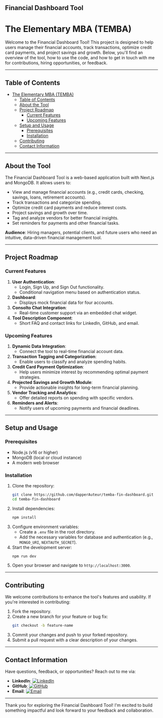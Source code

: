 ## Financial Dashboard Tool
# The Elementary MBA (TEMBA)

Welcome to the Financial Dashboard Tool! This project is designed to help users manage their financial accounts, track transactions, optimize credit card payments, and project savings and growth. Below, you'll find an overview of the tool, how to use the code, and how to get in touch with me for contributions, hiring opportunities, or feedback.

---

## Table of Contents
- [The Elementary MBA (TEMBA)](#the-elementary-mba-temba)
  - [Table of Contents](#table-of-contents)
  - [About the Tool](#about-the-tool)
  - [Project Roadmap](#project-roadmap)
    - [Current Features](#current-features)
    - [Upcoming Features](#upcoming-features)
  - [Setup and Usage](#setup-and-usage)
    - [Prerequisites](#prerequisites)
    - [Installation](#installation)
  - [Contributing](#contributing)
  - [Contact Information](#contact-information)

---

## About the Tool

The Financial Dashboard Tool is a web-based application built with Next.js and MongoDB. It allows users to:
- View and manage financial accounts (e.g., credit cards, checking, savings, loans, retirement accounts).
- Track transactions and categorize spending.
- Optimize credit card payments and reduce interest costs.
- Project savings and growth over time.
- Tag and analyze vendors for better financial insights.
- Set reminders for payments and other financial tasks.

**Audience**: Hiring managers, potential clients, and future users who need an intuitive, data-driven financial management tool.

---

## Project Roadmap

### Current Features
1. **User Authentication**:
   - Login, Sign Up, and Sign Out functionality.
   - Conditional navigation menu based on authentication status.
2. **Dashboard**:
   - Displays mock financial data for four accounts.
3. **Consolto Chat Integration**:
   - Real-time customer support via an embedded chat widget.
4. **Tool Description Component**:
   - Short FAQ and contact links for LinkedIn, GitHub, and email.

### Upcoming Features
1. **Dynamic Data Integration**:
   - Connect the tool to real-time financial account data.
2. **Transaction Tagging and Categorization**:
   - Enable users to classify and analyze spending habits.
3. **Credit Card Payment Optimization**:
   - Help users minimize interest by recommending optimal payment strategies.
4. **Projected Savings and Growth Module**:
   - Provide actionable insights for long-term financial planning.
5. **Vendor Tracking and Analytics**:
   - Offer detailed reports on spending with specific vendors.
6. **Reminders and Alerts**:
   - Notify users of upcoming payments and financial deadlines.

---

## Setup and Usage

### Prerequisites
- Node.js (v16 or higher)
- MongoDB (local or cloud instance)
- A modern web browser

### Installation
1. Clone the repository:
   ```bash
   git clone https://github.com/dapperAuteur/temba-fin-dashboard.git
   cd temba-fin-dashboard
   ```
2. Install dependencies:
   ```bash
   npm install
   ```
3. Configure environment variables:
   - Create a `.env` file in the root directory.
   - Add the necessary variables for database and authentication (e.g., `MONGO_URI`, `NEXTAUTH_SECRET`).
4. Start the development server:
   ```bash
   npm run dev
   ```
5. Open your browser and navigate to `http://localhost:3000`.

---

## Contributing

We welcome contributions to enhance the tool's features and usability. If you're interested in contributing:
1. Fork the repository.
2. Create a new branch for your feature or bug fix:
   ```bash
   git checkout -b feature-name
   ```
3. Commit your changes and push to your forked repository.
4. Submit a pull request with a clear description of your changes.

---

## Contact Information

Have questions, feedback, or opportunities? Reach out to me via:
- **LinkedIn**: [![LinkedIn](https://img.shields.io/badge/LinkedIn-Connect-blue)](http://www.linkedin.com/in/brandanthonymcdonald)
- **GitHub**: [![GitHub](https://img.shields.io/badge/GitHub-Visit-lightgrey)](https://github.com/dapperAuteur)
- **Email**: [![Email](https://img.shields.io/badge/Email-Contact-red)](mailto:a@awews.com)

---

Thank you for exploring the Financial Dashboard Tool! I'm excited to build something impactful and look forward to your feedback and collaboration.

